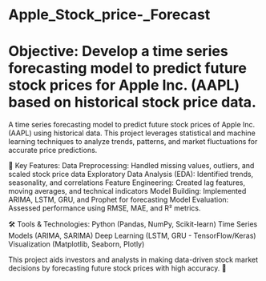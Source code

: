 # Apple_Stock_price-_Forecast
# Objective: Develop a time series forecasting model to predict future stock prices for Apple Inc. (AAPL) based on historical stock price data.

A time series forecasting model to predict future stock prices of Apple Inc. (AAPL) using historical data. This project leverages statistical and machine learning techniques to analyze trends, patterns, and market fluctuations for accurate price predictions.

🔹 Key Features:
Data Preprocessing: Handled missing values, outliers, and scaled stock price data
Exploratory Data Analysis (EDA): Identified trends, seasonality, and correlations
Feature Engineering: Created lag features, moving averages, and technical indicators
Model Building: Implemented ARIMA, LSTM, GRU, and Prophet for forecasting
Model Evaluation: Assessed performance using RMSE, MAE, and R² metrics.

🛠 Tools & Technologies:
Python (Pandas, NumPy, Scikit-learn)
Time Series Models (ARIMA, SARIMA) 
Deep Learning (LSTM, GRU - TensorFlow/Keras)
Visualization (Matplotlib, Seaborn, Plotly)

This project aids investors and analysts in making data-driven stock market decisions by forecasting future stock prices with high accuracy. 🚀
